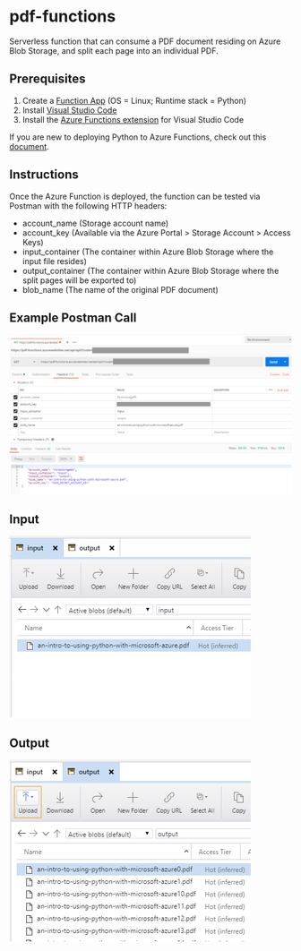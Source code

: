 # pdf-functions
Serverless function that can consume a PDF document residing on Azure Blob Storage, and split each page into an individual PDF.

## Prerequisites
1. Create a [Function App](https://docs.microsoft.com/en-us/azure/azure-functions/functions-create-first-azure-function) (OS = Linux; Runtime stack = Python)
2. Install [Visual Studio Code](https://code.visualstudio.com/)
3. Install the [Azure Functions extension](https://marketplace.visualstudio.com/items?itemName=ms-azuretools.vscode-azurefunctions) for Visual Studio Code

If you are new to deploying Python to Azure Functions, check out this [document](https://code.visualstudio.com/docs/python/tutorial-azure-functions).

## Instructions
Once the Azure Function is deployed, the function can be tested via Postman with the following HTTP headers:
* account_name (Storage account name)
* account_key (Available via the Azure Portal > Storage Account > Access Keys)
* input_container (The container within Azure Blob Storage where the input file resides)
* output_container (The container within Azure Blob Storage where the split pages will be exported to)
* blob_name (The name of the original PDF document)

## Example Postman Call
![](media/postman.png)

## Input
![](media/input.png)

## Output
![](media/output.png)
